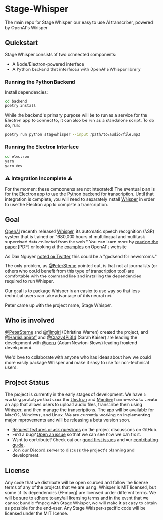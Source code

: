 # Stage-Whisper

The main repo for Stage Whisper, our easy to use AI transcriber, powered by OpenAI's Whisper

## Quickstart

Stage Whisper consists of two connected components:

* A Node/Electron-powered interface
* A Python backend that interfaces with OpenAI's Whisper library

### Running the Python Backend

Install dependencies:

```sh
cd backend
poetry install
```

While the backend's primary purpose will be to run as a service for the Electron app to connect to, it can also be run as a standalone script. To do so, run:

```sh
poetry run python stagewhisper --input /path/to/audio/file.mp3
```

### Running the Electron Interface

```sh
cd electron
yarn
yarn dev
```

### ⚠️ Integration Incomplete ⚠️

For the moment these components are not integrated! The eventual plan is for the Electron app to use the Python backend for transcription. Until that integration is complete, you will need to separately install [Whisper](https://github.com/openai/whisper) in order to use the Electron app to complete a transcription.

## Goal

[OpenAI](https://openai.com/blog/whisper/) recently released [Whisper](https://github.com/openai/whisper), its automatic speech recognition (ASR) system that is trained on "680,000 hours of multilingual and multitask supervised data collected from the web." You can learn more by [reading the paper](https://cdn.openai.com/papers/whisper.pdf) [PDF] or looking at the [examples](https://openai.com/blog/whisper/) on OpenAI's website.

As Dan Nguyen [noted on Twitter](https://twitter.com/dancow/status/1572749731704573957), this could be a "godsend for newsrooms."

The only problem, as [@PeterSterne](https://github.com/petersterne) pointed out, is that not all journalists (or others who could benefit from this type of transcription tool) are comfortable with the command line and installing the dependencies required to run Whisper.

Our goal is to package Whisper in an easier to use way so that less technical users can take advantage of this neural net.

Peter came up with the project name, Stage Whisper.

## Who is involved

[@PeterSterne](https://github.com/petersterne) and [@filmgirl](https://github.com/filmgirl) (Christina Warren) created the project, and [@HarrisLapiroff](https://github.com/harrislapiroff) and [@Crazy4Pi314](https://github.com/crazy4pi314) (Sarah Kaiser) are leading the development with [@oenu](https://github.com/oenu) (Adam Newton-Blows) leading frontend development.

We'd love to collaborate with anyone who has ideas about how we could more easily package Whisper and make it easy to use for non-technical users.

## Project Status

The project is currently in the early stages of development. We have a working prototype that uses the [Electron](https://www.electronjs.org/) and [Mantine](https://mantine.dev/) frameworks to create an app that allows users to upload audio files, transcribe them using Whisper, and then manage the transcriptions. The app will be available for MacOS, Windows, and Linux. We are currently working on implementing major improvements and will be releasing a beta version soon.

- [Request features or ask questions](https://github.com/Stage-Whisper/Stage-Whisper/discussions) on the project discussions on GitHub.
- Find a bug? [Open an issue](https://github.com/Stage-Whisper/Stage-Whisper/issues/choose) so that we can see how we can fix it.
- Want to contribute? Check out our [good first issues](https://github.com/Stage-Whisper/Stage-Whisper/contribute) and our [contributing guide](CONTRIBUTING).
- [Join our Discord server](https://discord.gg/rcKtzTsA) to discuss the project's planning and development.

## License

Any code that we distribute will be open sourced and follow the license terms of any of the projects that we are using. Whisper is MIT licensed, but some of its dependencies (FFmpeg) are licensed under different terms. We will be sure to adhere to any/all licensing terms and in the event that we cannot bundle ffmpeg with Stage Whisper, we will make it as easy to obtain as possible for the end-user. Any Stage Whisper-specific code will be licensed under the MIT license.
